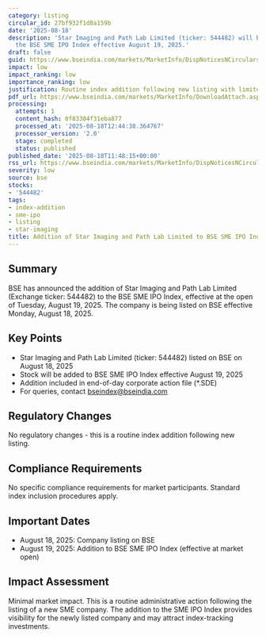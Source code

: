 ```yaml
---
category: listing
circular_id: 27bf932f1d8a159b
date: '2025-08-18'
description: 'Star Imaging and Path Lab Limited (ticker: 544482) will be added to
  the BSE SME IPO Index effective August 19, 2025.'
draft: false
guid: https://www.bseindia.com/markets/MarketInfo/DispNoticesNCirculars.aspx?Noticeid={AB51136C-23D6-4F48-A0A8-B62EA298938A}&noticeno=20250818-24&dt=08/18/2025&icount=24&totcount=30&flag=0
impact: low
impact_ranking: low
importance_ranking: low
justification: Routine index addition following new listing with limited market impact
pdf_url: https://www.bseindia.com/markets/MarketInfo/DownloadAttach.aspx?id=20250818-24&attachedId=
processing:
  attempts: 1
  content_hash: 0f83304f31eba877
  processed_at: '2025-08-18T12:44:38.364767'
  processor_version: '2.0'
  stage: completed
  status: published
published_date: '2025-08-18T11:48:15+00:00'
rss_url: https://www.bseindia.com/markets/MarketInfo/DispNoticesNCirculars.aspx?Noticeid={AB51136C-23D6-4F48-A0A8-B62EA298938A}&noticeno=20250818-24&dt=08/18/2025&icount=24&totcount=30&flag=0
severity: low
source: bse
stocks:
- '544482'
tags:
- index-addition
- sme-ipo
- listing
- star-imaging
title: Addition of Star Imaging and Path Lab Limited to BSE SME IPO Index
---
```


## Summary

BSE has announced the addition of Star Imaging and Path Lab Limited (Exchange ticker: 544482) to the BSE SME IPO Index, effective at the open of Tuesday, August 19, 2025. The company is being listed on BSE effective Monday, August 18, 2025.

## Key Points

- Star Imaging and Path Lab Limited (ticker: 544482) listed on BSE on August 18, 2025
- Stock will be added to BSE SME IPO Index effective August 19, 2025
- Addition included in end-of-day corporate action file (*.SDE)
- For queries, contact bseindex@bseindia.com

## Regulatory Changes

No regulatory changes - this is a routine index addition following new listing.

## Compliance Requirements

No specific compliance requirements for market participants. Standard index inclusion procedures apply.

## Important Dates

- August 18, 2025: Company listing on BSE
- August 19, 2025: Addition to BSE SME IPO Index (effective at market open)

## Impact Assessment

Minimal market impact. This is a routine administrative action following the listing of a new SME company. The addition to the SME IPO Index provides visibility for the newly listed company and may attract index-tracking investments.
